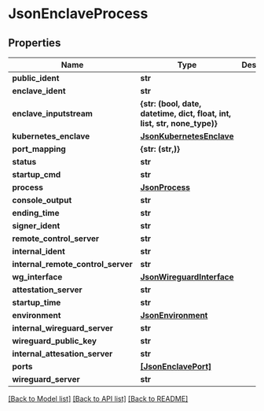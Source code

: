 # JsonEnclaveProcess


## Properties
Name | Type | Description | Notes
------------ | ------------- | ------------- | -------------
**public_ident** | **str** |  | [optional] 
**enclave_ident** | **str** |  | [optional] 
**enclave_inputstream** | **{str: (bool, date, datetime, dict, float, int, list, str, none_type)}** |  | [optional] 
**kubernetes_enclave** | [**JsonKubernetesEnclave**](JsonKubernetesEnclave.md) |  | [optional] 
**port_mapping** | **{str: (str,)}** |  | [optional] 
**status** | **str** |  | [optional] 
**startup_cmd** | **str** |  | [optional] 
**process** | [**JsonProcess**](JsonProcess.md) |  | [optional] 
**console_output** | **str** |  | [optional] 
**ending_time** | **str** |  | [optional] 
**signer_ident** | **str** |  | [optional] 
**remote_control_server** | **str** |  | [optional] 
**internal_ident** | **str** |  | [optional] 
**internal_remote_control_server** | **str** |  | [optional] 
**wg_interface** | [**JsonWireguardInterface**](JsonWireguardInterface.md) |  | [optional] 
**attestation_server** | **str** |  | [optional] 
**startup_time** | **str** |  | [optional] 
**environment** | [**JsonEnvironment**](JsonEnvironment.md) |  | [optional] 
**internal_wireguard_server** | **str** |  | [optional] 
**wireguard_public_key** | **str** |  | [optional] 
**internal_attesation_server** | **str** |  | [optional] 
**ports** | [**[JsonEnclavePort]**](JsonEnclavePort.md) |  | [optional] 
**wireguard_server** | **str** |  | [optional] 

[[Back to Model list]](../README.md#documentation-for-models) [[Back to API list]](../README.md#documentation-for-api-endpoints) [[Back to README]](../README.md)


